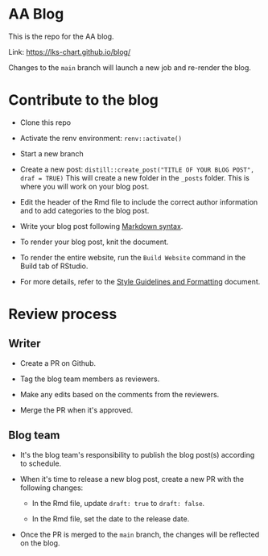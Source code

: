 # AA Blog

This is the repo for the AA blog.

Link: https://lks-chart.github.io/blog/

Changes to the `main` branch will launch a new job and re-render the blog.

# Contribute to the blog

- Clone this repo

- Activate the renv environment: `renv::activate()`

- Start a new branch

- Create a new post: `distill::create_post("TITLE OF YOUR BLOG POST", draf = TRUE)` This will create a new folder in the `_posts` folder. This is where you will work on your blog post. 

- Edit the header of the Rmd file to include the correct author information and to add categories to the blog post.

- Write your blog post following [Markdown syntax](https://www.markdownguide.org/basic-syntax/).

- To render your blog post, knit the document.

- To render the entire website, run the `Build Website` command in the Build tab of RStudio.

- For more details, refer to the [Style Guidelines and Formatting](https://app.clickup.com/2346452/v/dc/27kem-18987/27kem-51722) document.

# Review process

## Writer

- Create a PR on Github.

- Tag the blog team members as reviewers.

- Make any edits based on the comments from the reviewers.

- Merge the PR when it's approved.

## Blog team

- It's the blog team's responsibility to publish the blog post(s) according to schedule.
    
- When it's time to release a new blog post, create a new PR with the following changes: 

    - In the Rmd file, update `draft: true` to `draft: false`.
    
    - In the Rmd file, set the date to the release date.

- Once the PR is merged to the `main` branch, the changes will be reflected on the blog.